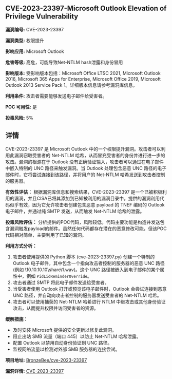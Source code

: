 ## CVE-2023-23397-Microsoft Outlook Elevation of Privilege Vulnerability

**漏洞编号:** CVE-2023-23397

**漏洞类型:** 权限提升

**影响应用:** Microsoft Outlook

**危害等级:** 高危，可能导致Net-NTLM hash泄露和身份冒用

**影响版本:** 受影响版本包括：Microsoft Office LTSC 2021, Microsoft Outlook 2016, Microsoft 365 Apps for Enterprise, Microsoft Office 2019, Microsoft Outlook 2013 Service Pack 1。详细版本信息请参考漏洞库信息。

**利用条件:** 攻击者需要能够发送电子邮件给受害者。

**POC 可用性:** 是

**投毒风险:** 5%

## 详情

CVE-2023-23397 是 Microsoft Outlook 中的一个权限提升漏洞。攻击者可以利用此漏洞窃取受害者的 Net-NTLM 哈希，从而冒充受害者的身份并进行进一步的攻击。漏洞的根源在于 Outlook 没有正确验证输入，攻击者可以通过在电子邮件中嵌入特制的 UNC 路径来触发漏洞。当 Outlook 处理包含恶意 UNC 路径的电子邮件时，它将尝试连接到该路径，并将用户的 Net-NTLM 哈希发送到攻击者控制的服务器。

**有效性评估：**
根据漏洞库信息和搜索结果，CVE-2023-23397 是一个已被积极利用的漏洞，并且CISA已将其添加到已知被利用的漏洞目录中。提供的漏洞利用代码似乎有效，因为它允许攻击者创建包含恶意 payload 的 TNEF 编码的 Outlook 电子邮件，并通过纯 SMTP 发送，从而触发 Net-NTLM 哈希的泄露。

**投毒风险评估：**
分析提供的POC代码，风险较低。代码主要功能是构造并发送包含漏洞触发payload的邮件。虽然任何代码都存在潜在的恶意修改可能，但该POC代码相对简单，主要利用了已知的漏洞。

**利用方式分析：**
1.  攻击者使用提供的 Python 脚本 (cve-2023-23397.py) 创建一个特制的 Outlook 电子邮件，其中包含一个指向攻击者控制的服务器的恶意 UNC 路径 (例如 \\10.10.10.10\share\1.wav)。这个 UNC 路径被嵌入到电子邮件的某个属性中，例如 `PidLidReminderOverride`。
2.  攻击者通过 SMTP 将此电子邮件发送给受害者。
3.  当受害者使用 Outlook 打开或预览该电子邮件时，Outlook 会尝试连接到恶意 UNC 路径，并自动向攻击者控制的服务器发送受害者的 Net-NTLM 哈希。
4.  攻击者可以使用捕获的 Net-NTLM 哈希进行 NTLM 中继攻击或其他身份验证攻击，从而提升权限并访问受害者的资源。

**缓解措施：**
*   及时安装 Microsoft 提供的安全更新以修复此漏洞。
*   阻止出站 SMB 流量（端口 445）以防止 Net-NTLM 哈希泄露。
*   配置 Outlook 以禁用自动身份验证到 UNC 路径。
*   监视网络流量以检测对外部 SMB 服务器的连接尝试。

**项目地址:** [BronzeBee/cve-2023-23397](https://github.com/BronzeBee/cve-2023-23397)

**漏洞详情:** [CVE-2023-23397](https://nvd.nist.gov/vuln/detail/CVE-2023-23397)